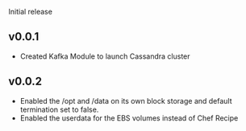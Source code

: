 Initial release

## v0.0.1

- Created Kafka Module to launch Cassandra cluster 


## v0.0.2

- Enabled the /opt and /data on its own block storage and default termination set to 
  false.
- Enabled the userdata for the EBS volumes instead of Chef Recipe

